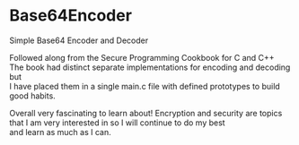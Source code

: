 # Base64Encoder
Simple Base64 Encoder and Decoder 

Followed along from the Secure Programming Cookbook for C and C++  
The book had distinct separate implementations for encoding and decoding but  
I have placed them in a single main.c file with defined prototypes to build good habits.  

  
Overall very fascinating to learn about!
Encryption and security are topics that I am very interested in so I will continue to do my best  
and learn as much as I can. 
